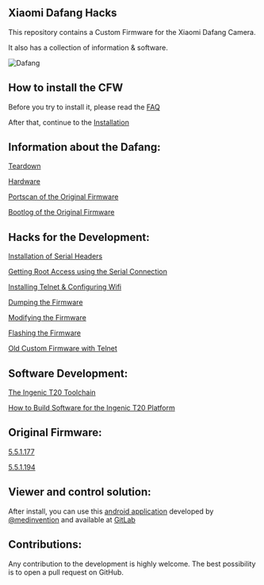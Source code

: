 ## Xiaomi Dafang Hacks

This repository contains a Custom Firmware for the Xiaomi Dafang Camera.
 
It also has a collection of information & software.

![Dafang](/dafang.png)
## How to install the CFW

Before you try to install it, please read the [FAQ](/hacks/faq.md)

After that, continue to the 
[Installation](/hacks/install_cfw.md)

## Information about the Dafang:

[Teardown](/informations/teardown.md)

[Hardware](/informations/hardware.md)

[Portscan of the Original Firmware](/informations/portscan.md)

[Bootlog of the Original Firmware](/informations/bootlog.md)

## Hacks for the Development:
[Installation of Serial Headers](/hacks/serial.md)

[Getting Root Access using the Serial Connection](/hacks/getroot.md)

[Installing Telnet & Configuring Wifi](/hacks/install_telnetandwifi.md)

[Dumping the Firmware](/hacks/firmware-dump.md)

[Modifying the Firmware](/hacks/howto_modfirmware.md)

[Flashing the Firmware](/hacks/howto_firmwareflash.md)

[Old Custom Firmware with Telnet](https://www.dropbox.com/s/9t9op698fza1tl2/demo.bin?dl=0)

## Software Development:
[The Ingenic T20 Toolchain](https://github.com/dim08/Ingenic-T10_20)

[How to Build Software for the Ingenic T20 Platform](https://github.com/EliasKotlyar/Xiaomi-Dafang-Software)

## Original Firmware:
[5.5.1.177](/firmware_original/demo_5.5.1.177.bin)

[5.5.1.194](/firmware_original/demo_5.5.1.194.bin)

## Viewer and control solution:

After install, you can use this [android application](https://play.google.com/apps/testing/io.ext.medinvention.dafangcam) developed by [@medinvention](https://github.com/mmohamed) and available at [GitLab](https://gitlab.com/mmohamed/DafangCam)

## Contributions:
Any contribution to the development is highly welcome. The best possibility is to open a pull request on GitHub.
